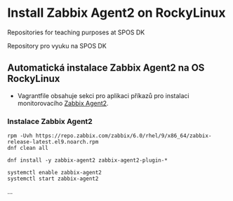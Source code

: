 # Install Zabbix Agent2 on RockyLinux
Repositories for teaching purposes at SPOS DK

Repository pro vyuku na SPOS DK

## Automatická instalace Zabbix Agent2 na OS RockyLinux

- Vagrantfile obsahuje sekci pro aplikaci příkazů pro instalaci monitorovacího
[Zabbix Agent2](https://www.zabbix.com/).

### Instalace Zabbix Agent2

```console
rpm -Uvh https://repo.zabbix.com/zabbix/6.0/rhel/9/x86_64/zabbix-release-latest.el9.noarch.rpm
dnf clean all

dnf install -y zabbix-agent2 zabbix-agent2-plugin-* 

systemctl enable zabbix-agent2
systemctl start zabbix-agent2
```
...